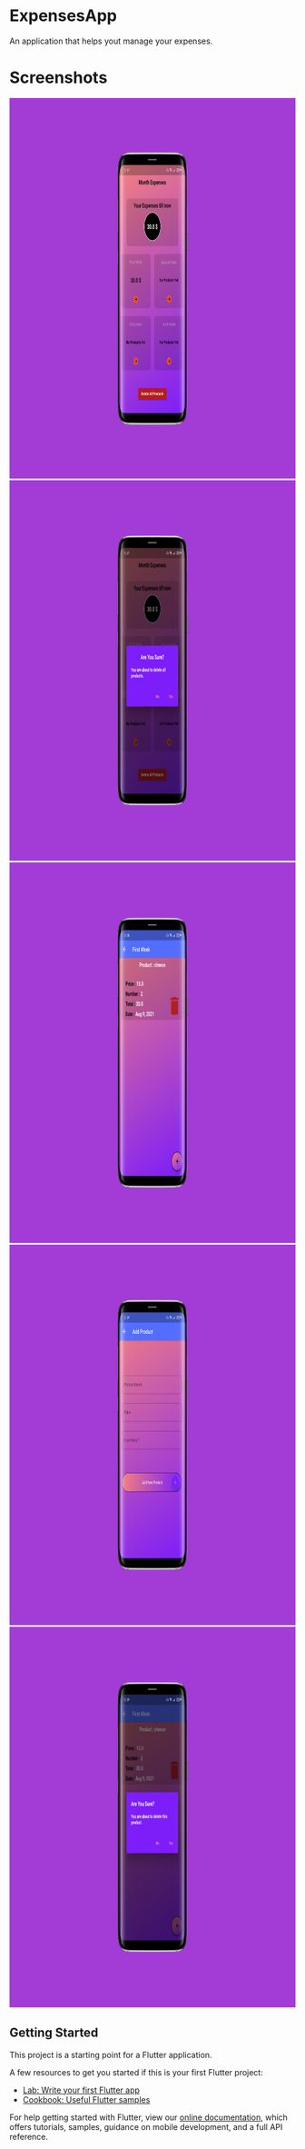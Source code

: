 # ExpensesApp

An application that helps yout manage your expenses.

# Screenshots
<p align="center">
  <img src='expPics/exp1.png'width="900"height="670" /> 
  <img src='expPics/exp2.png'width="900"height="670" /> 
  <img src='expPics/exp3.png'width="900"height="670" /> 
  <img src='expPics/exp4.png'width="900"height="670" /> 
  <img src='expPics/exp5.png'width="900"height="670" /> 
 

</p>

## Getting Started

This project is a starting point for a Flutter application.

A few resources to get you started if this is your first Flutter project:

- [Lab: Write your first Flutter app](https://flutter.dev/docs/get-started/codelab)
- [Cookbook: Useful Flutter samples](https://flutter.dev/docs/cookbook)

For help getting started with Flutter, view our
[online documentation](https://flutter.dev/docs), which offers tutorials,
samples, guidance on mobile development, and a full API reference.
